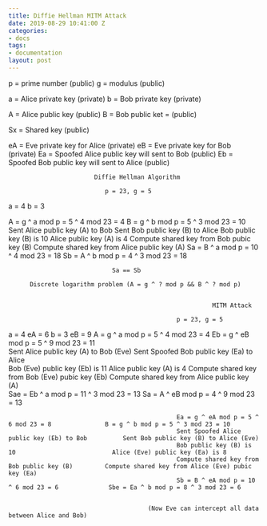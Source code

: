 ```yaml
---
title: Diffie Hellman MITM Attack
date: 2019-08-29 10:41:00 Z
categories:
- docs
tags:
- documentation
layout: post
---
```


p = prime number (public)
g = modulus (public)

a = Alice private key (private)
b = Bob private key (private)

A = Alice public key (public)
B = Bob public ket = (public)

Sx = Shared key (public)

eA = Eve private key for Alice (private)
eB = Eve private key for Bob (private)
Ea = Spoofed Alice public key will sent to Bob (public)
Eb = Spoofed Bob public key will sent to Alice (public)

							Diffie Hellman Algorithm
							
                               p = 23, g = 5
					
				  				  
a = 4                                          b = 3

A = g ^ a mod p = 5 ^ 4 mod 23 = 4             B = g ^ b mod p = 5 ^ 3 mod 23 = 10
Sent Alice public key (A) to Bob               Sent Bob public key (B) to Alice
Bob public key (B) is 10                       Alice public key (A) is 4
Compute shared key from Bob pubic key (B)      Compute shared key from Alice public key (A)
Sa = B ^ a mod p = 10 ^ 4 mod 23 = 18          Sb = A ^ b mod p = 4 ^ 3 mod 23 = 18

                                 Sa == Sb

          Discrete logarithm problem (A = g ^ ? mod p && B ^ ? mod p)


                                                             MITM Attack
													
                                                   p = 23, g = 5
							
a = 4                                              eA = 6                                             b = 3
                                                   eB = 9
A = g ^ a mod p = 5 ^ 4 mod 23 = 4                 Eb = g ^ eB mod p = 5 ^ 9 mod 23 = 11    
Sent Alice public key (A) to Bob (Eve)             Sent Spoofed Bob public key (Ea) to Alice  
Bob (Eve) public key (Eb) is 11                    Alice public key (A) is 4
Compute shared key from Bob (Eve) pubic key (Eb)   Compute shared key from Alice public key (A)											
Sae = Eb ^ a mod p = 11 ^ 3 mod 23 = 13		   Sa = A ^ eB mod p = 4 ^ 9 mod 23 = 13						 
												 
                                                   Ea = g ^ eA mod p = 5 ^ 6 mod 23 = 8               B = g ^ b mod p = 5 ^ 3 mod 23 = 10
                                                   Sent Spoofed Alice public key (Eb) to Bob          Sent Bob public key (B) to Alice (Eve)
                                                   Bob public key (B) is 10                           Alice (Eve) public key (Ea) is 8
                                                   Compute shared key from Bob public key (B)         Compute shared key from Alice (Eve) pubic key (Ea)
                                                   Sb = B ^ eA mod p = 10 ^ 6 mod 23 = 6              Sbe = Ea ^ b mod p = 8 ^ 3 mod 23 = 6 
												   

                                           (Now Eve can intercept all data between Alice and Bob)
												 
												 
